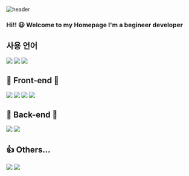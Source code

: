 
<!--
**hdsjiw/hdsjiw** is a ✨ _special_ ✨ repository because its `README.md` (this file) appears on your GitHub profile.

Here are some ideas to get you started:

- 🔭 I’m currently working on ...
- 🌱 I’m currently learning ...
- 👯 I’m looking to collaborate on ...
- 🤔 I’m looking for help with ...
- 💬 Ask me about ...
- 📫 How to reach me: ...
- 😄 Pronouns: ...
- ⚡ Fun fact: ...
-->
![header](https://capsule-render.vercel.app/api?type=slice&color=3dd951&fontSize=40)

### Hi!! 😃 Welcome to my Homepage I'm a begineer developer

## 사용 언어
<div>
<img src="https://img.shields.io/badge/HTML-ES34F26?style=for-the-badge&logo=python&logoColor=white&style=flat">
<img src="https://img.shields.io/badge/JAVA-007396?style=for-the-badge&logo=java&logoColor=white&style=plastic">
<img src="https://img.shields.io/badge/PYTHON-3776AB?style=for-the-badge&logo=python&logoColor=white&style=plastic">
</div>

## 🔴 Front-end 🔴
<div>
<img src="https://img.shields.io/badge/CSS-1572B6?style=for-the-badge&logo=python&logoColor=white&style=plastic">
<img src="https://img.shields.io/badge/JAVASCRIPT-F7DF1E?style=for-the-badge&logo=python&logoColor=white&style=plastic">
<img src="https://img.shields.io/badge/React-61DAFB?style=for-the-badge&logo=react&logoColor=white&style=plastic">
<img src="https://img.shields.io/badge/TypeScript-3178C6?style=for-the-badge&logo=react&logoColor=white&style=plastic">
</div>

## 💙 Back-end 💙
<div>
<img src="https://img.shields.io/badge/Spring-6DB33F?style=for-the-badge&logo=react&logoColor=white&style=plastic">
<img src="https://img.shields.io/badge/MySQL-4479A1?style=for-the-badge&logo=react&logoColor=white&style=plastic">
</div>

## 👍 Others...
<div>
<img src="https://img.shields.io/badge/github-181717?style=for-the-badge&logo=github&logoColor=white&style=plastic">
<img src="https://img.shields.io/badge/aws-232F3E?style=for-the-badge&logo=aws&logoColor=white&style=plastic">
</div>

<br/><br/><br/>
